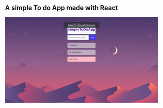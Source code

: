 ## A simple To do App made with React

![A PrintScreen](https://raw.githubusercontent.com/lguibr/todoapp/master/todoss.png)
